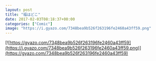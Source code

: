 ```yaml
---
layout: post
title: "福はどこ"
date: 2017-02-03T08:18:37+00:00
categories: ["Comic"]
image: "https://i.gyazo.com/7348bea9b526f263196fe2460a43ff59.png"
---
```


[![https://gyazo.com/7348bea9b526f263196fe2460a43ff59](https://i.gyazo.com/7348bea9b526f263196fe2460a43ff59.png)](https://gyazo.com/7348bea9b526f263196fe2460a43ff59)
